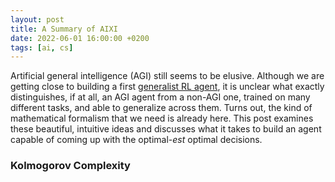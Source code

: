 ```yaml
---
layout: post
title: A Summary of AIXI
date: 2022-06-01 16:00:00 +0200
tags: [ai, cs]
---
```


Artificial general intelligence (AGI) still seems to be elusive. Although we are getting close to building a first [generalist RL agent](https://www.deepmind.com/publications/a-generalist-agent), it is unclear what exactly distinguishes, if at all, an AGI agent from a non-AGI one, trained on many different tasks, and able to generalize across them. Turns out, the kind of mathematical formalism that we need is already here. This post examines these beautiful, intuitive ideas and discusses what it takes to build an agent capable of coming up with the optimal-*est* optimal decisions.

### Kolmogorov Complexity


### 